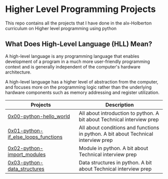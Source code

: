 # Higher Level Programming Projects
This repo contains all the projects that I have done in the alx-Holberton curriculum on Higher level programming using python 


## What Does High-Level Language (HLL) Mean?
A high-level language is any programming language that enables development of a program in a much more user-friendly programming context and is generally independent of the computer's hardware architecture.

A high-level language has a higher level of abstraction from the computer, and focuses more on the programming logic rather than the underlying hardware components such as memory addressing and register utilization.

| Projects | Description |
| -------- | ----------- | 
| [0x00-python-hello_world](0x00-python-hello_world) | All about introduction to python. A bit about Technical interview prep |
| [0x01-python-if_else_loops_functions](0x01-python-if_else_loops_functions) | All about conditions and functions in python. A bit about Technical interview prep |
| [0x02-python-import_modules](0x02-python-import_modules) | Module in python. A bit about Technical interview prep |
| [0x03-python-data_structures](0x03-python-data_structures) | Data structures in python. A bit about Technical interview prep |
